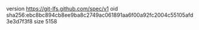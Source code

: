 version https://git-lfs.github.com/spec/v1
oid sha256:ebc8bc894cb8ee9ba8c2749ac061891aa6f00a92fc2004c55105afd3e3d7f3f8
size 5158
